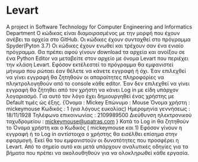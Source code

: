 # Levart
A project in Software Technology for Computer Engineering and Informatics Department
Ο κώδικας είναι διαμοιρασμένος με την μορφή που έχουν ανέβει τα αρχεία στο GitHub.
Οι κώδικες έχουν συνταχθεί στο πρόγραμμα Spyder(Pyton 3.7)
Οι κώδικες έχουν ενωθεί και τρέχουν σαν ένα ενιαίο πρόγραμμα.
Θα πρέπει αφού γίνουν download τα αρχεία και ανοίξου σε ένα Python Editor να μεταβείτε στον αρχείο με όνομα Levart που περιέχει την κλάση Levart.
Εφόσον εκτέλεστεί το πρόγραμμα θα εμφανιστεί μήνυμα που ρώταει έαν θέλετε να κάνετε εγγραφή ή όχι.
Έαν επιλεχθεί να γίνει εγγραφή θα ζητηθούν οι απαραίτητες πληροφορίες να πληκτρολογηθούν από το console κάθε editor.
Έαν δεν επιλεχθεί να γίνει εγγραφή θα ζήτηθει από τον χρήστη να κάνει Log in με είδη υπάρχον λογαριασμό.
Για αυτό τον λόγο έχει δημιουργηθεί ένας χρήστης με Default τιμές ώς έξης.
{Όνομα : Mickey
Επώνυμο : Mouse
Όνομα χρήστη : mickeymouse
Κωδικός : 1 (για λόγους ευκολίας)
Ημερομηνία γεννήσεως : 18/11/1928
Τηλέφωνο επικοινωνίας : 2109989500
Διεύθυνση ηλεκτρονικού ταχυδρομείου : mickeymouse@upatras.com }
Κατά το Log in θα ζητηθούν το Όνομα χρήστη και ο Κωδικός ( mickeymouse και 1)
Εφόσον γίνουν η εγγραφή ή το Log in αντίστοιχα ο χρήστης θα εισέλθει επίσημα στην εφαρμογή.
Εκεί θα του εμφανιστούν οι δυνατότητες που προσφέρει η Levart.
Από το σημείο αυτό και μετά υπάρχουν αναλυτικές οδηγίες για τα βήματα που πρέπει να ακολουθηθούν για να ολοκληρωθεί κάθε εργασία.
